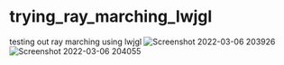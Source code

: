 # trying_ray_marching_lwjgl
testing out ray marching using lwjgl
![Screenshot 2022-03-06 203926](https://user-images.githubusercontent.com/69918769/156945947-5bf5a8f8-ae03-4a75-b52f-21b5505e65e0.png)
![Screenshot 2022-03-06 204055](https://user-images.githubusercontent.com/69918769/156946861-30968276-584c-4a38-90a9-6f2155cde995.png)
